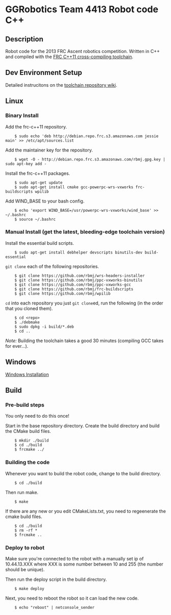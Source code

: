 GGRobotics Team 4413 Robot code C++
===================================

## Description ##
Robot code for the 2013 FRC Ascent robotics competition. Written in C++ and
compiled with the [FRC C++11 cross-compiling toolchain](http://firstforge.wpi.edu/sf/projects/c--11_toochain).


## Dev Environment Setup ##

Detailed instrucitons on the
[toolchain repository wiki](http://firstforge.wpi.edu/sf/wiki/do/viewPage/projects.c--11_toochain/wiki/ManualInstall).


## Linux ##

### Binary Install ####

Add the frc-c++11 repository.

        $ sudo echo 'deb http://debian.repo.frc.s3.amazonaws.com jessie main' >> /etc/apt/sources.list

Add the maintainer key for the repository.

        $ wget -O - http://debian.repo.frc.s3.amazonaws.com/rbmj.gpg.key | sudo apt-key add -

Install the frc-c++11 packages.

        $ sudo apt-get update
        $ sudo apt-get install cmake gcc-powerpc-wrs-vxworks frc-buildscripts wpilib

Add WIND_BASE to your bash config.

        $ echo 'export WIND_BASE=/usr/powerpc-wrs-vxworks/wind_base' >> ~/.bashrc
        $ source ~/.bashrc


### Manual Install (get the latest, bleeding-edge toolchain version) ###

Install the essential build scripts.

        $ sudo apt-get install debhelper devscripts binutils-dev build-essential

`git clone` each of the following repositories.

        $ git clone https://github.com/rbmj/wrs-headers-installer
        $ git clone https://github.com/rbmj/ppc-vxworks-binutils
        $ git clone https://github.com/rbmj/ppc-vxworks-gcc
        $ git clone https://github.com/rbmj/frc-buildscripts
        $ git clone https://github.com/rbmj/wpilib

`cd` into each repository you just `git clone`ed, run the following (in the
order that you cloned them).

        $ cd <repo>
        $ ./debmake
        $ sudo dpkg -i build/*.deb
        $ cd ..

*Note:* Building the toolchain takes a good 30 minutes (compiling GCC takes
for ever...).


## Windows ##
[Windows Installation](http://firstforge.wpi.edu/sf/wiki/do/viewPage/projects.c--11_toochain/wiki/BinaryInstall)


## Build ##

### Pre-build steps ###

You only need to do this once!

Start in the base repository directory. Create the build directory and build
the CMake build files.

        $ mkdir ./build
        $ cd ./build
        $ frcmake ../

### Building the code ###

Whenever you want to build the robot code, change to the build directory.

        $ cd ./build

Then run make.

        $ make

If there are any new or you edit CMakeLists.txt, you need to regeenerate the
cmake build files.

        $ cd ./build
        $ rm -rf *
        $ frcmake ..

### Deploy to robot ###

Make sure you're connected to the robot with a manually set ip of 10.44.13.XXX
where XXX is some number between 10 and 255 (the number should be unique).

Then run the deploy script in the build directory.

        $ make deploy

Next, you need to reboot the robot so it can load the new code.

        $ echo "reboot" | netconsole_sender

